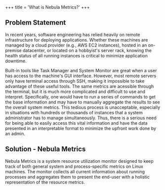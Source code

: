 +++
title = 'What is Nebula Metrics?'
+++

## Problem Statement
In recent years, software engineering has relied heavily on remote infrastructure
for deploying applications. Whether these machines are managed by a cloud provider
(e.g., AWS EC2 instances), hosted in an on-premise datacenter, or located on a
hobbyist's server rack, knowing the health status of all running instances is
critical to minimize application downtime.

Built-in tools like Task Manager and System Monitor are great when a user has
access to the machine's GUI interface. However, most remote servers only have
terminal access through SSH, making it impossible to take advantage of these
useful tools. The same metrics are acessible through the terminal, but it is
much more complicated and difficult to use and interpret. Specifically, one
would have to run a series of commands to get the base information and may have
to manually aggregate the results to see the overall system metrics. This
tedious process is unacceptable, especially in situations with hundreds or
thousands of instances that a system administrator has to manage simultaneously.
Thus, there is a serious need for being able to easily access this vital information
and have the data presented in an interpretable format to minimize the upfront
work done by an admin.

## Solution - Nebula Metrics
Nebula Metrics is a system resource utilization monitor designed to keep track
of both general system and process-specific metrics on Linux machines. The monitor
collects all current information about running processes and aggregates them
to present the end-user with a holistic representation of the resource metrics.
